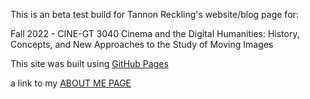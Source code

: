 
This is an beta test build for Tannon Reckling's website/blog page for:

Fall 2022 - CINE-GT 3040
Cinema and the Digital Humanities: History, Concepts, and New Approaches to the Study of Moving Images

This site was built using [GitHub Pages](https://pages.github.com/)

a link to my [ABOUT ME PAGE](https://github.com/foreclosedgaybar/foreclosedgaybar.github.io/blob/aa9988fcc11d1cc68c57f490387d5b4045916577/AboutMe)

